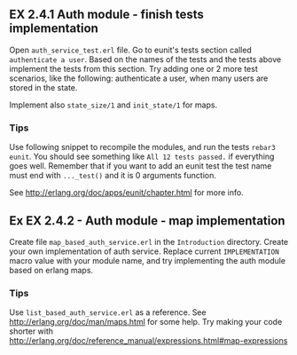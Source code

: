 ## EX 2.4.1 Auth module - finish tests implementation 

Open `auth_service_test.erl` file. Go to eunit's tests section called `authenticate a user`. Based on the names of the tests and the tests above implement the tests from this section. Try adding one or 2 more test scenarios, like the following: authenticate a user, when many users are stored in the state.

Implement also `state_size/1` and `init_state/1` for maps.

### Tips

Use following snippet to recompile the modules, and run the tests `rebar3 eunit`.
You should see something like `All 12 tests passed.` if everything goes well.
Remember that if you want to add an eunit test the test name must end with `..._test()` and it is 0 arguments function. 

See http://erlang.org/doc/apps/eunit/chapter.html for more info.

## Ex EX 2.4.2 - Auth module - map implementation

Create file `map_based_auth_service.erl` in the `Introduction` directory. Create your own implementation of auth service. Replace current `IMPLEMENTATION` macro value with your module name, and try implementing the auth module based on erlang maps.

### Tips

Use `list_based_auth_service.erl` as a reference.
See http://erlang.org/doc/man/maps.html for some help.
Try making your code shorter with http://erlang.org/doc/reference_manual/expressions.html#map-expressions
